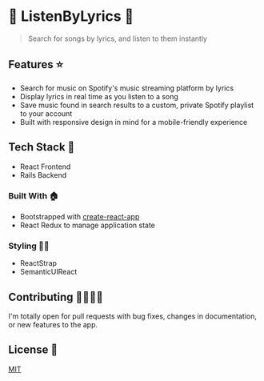 # 🎵 ListenByLyrics 🎵
> Search for songs by lyrics, and listen to them instantly

## Features ⭐️

- Search for music on Spotify's music streaming platform by lyrics
- Display lyrics in real time as you listen to a song
- Save music found in search results to a custom, private Spotify playlist to your account
- Built with responsive design in mind for a mobile-friendly experience

## Tech Stack 🥞
- React Frontend
- Rails Backend

### Built With 🏠

- Bootstrapped with [create-react-app](https://github.com/facebook/create-react-app)
- React Redux to manage application state

### Styling 💅🏾

- ReactStrap
- SemanticUIReact

## Contributing 🤜🏾🤛🏾

I'm totally open for pull requests with bug fixes, changes in documentation, or new features to the app.

## License 📝

[MIT](./LICENSE)
